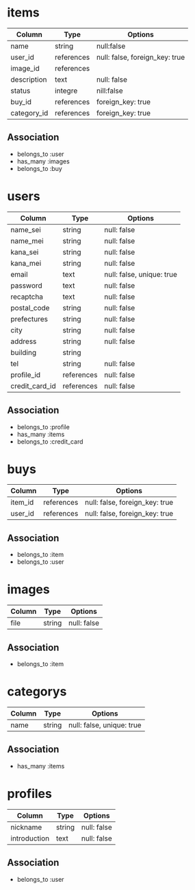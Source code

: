 
# items
|Column|Type|Options|
|------|----|-------|
|name|string|null:false|
|user_id|references|null: false, foreign_key: true|
|image_id|references|
|description|text|null: false|
|status|integre|nill:false|
|buy_id|references|foreign_key: true|
|category_id|references|foreign_key: true|

## Association
- belongs_to :user
- has_many :images
- belongs_to :buy

# users
|Column|Type|Options|
|------|----|-------|
|name_sei|string|null: false|
|name_mei|string|null: false|
|kana_sei|string|null: false|
|kana_mei|string|null: false|
|email|text|null: false, unique: true|
|password|text|null: false|
|recaptcha|text|null: false|
|postal_code|string|null: false|
|prefectures|string|null: false|
|city|string|null: false|
|address|string| null: false|
|building|string||
|tel|string|null: false|
|profile_id|references|null: false|
|credit_card_id|references|null: false|

## Association
- belongs_to :profile 
- has_many :items
- belongs_to :credit_card

# buys
|Column|Type|Options|
|------|----|-------|
|item_id|references|null: false, foreign_key: true|
|user_id|references|null: false, foreign_key: true|

## Association
- belongs_to :item
- belongs_to :user

# images
|Column|Type|Options|
|------|----|-------|
|file|string|null: false|

## Association
- belongs_to :item

# categorys
|Column|Type|Options|
|------|----|-------|
|name|string|null: false, unique: true|

## Association
- has_many :items

# profiles
|Column|Type|Options|
|------|----|-------|
|nickname|string|null: false|
|introduction|text|null: false|

## Association
- belongs_to :user

